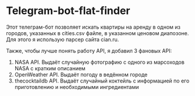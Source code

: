 # Telegram-bot-flat-finder

Этот телеграм-бот позволяет искать квартиры на аренду в одном из городов, указанных в cities.csv файле, в указанном ценовом диапозоне. Для этого я использую парсер сайта cian.ru.

Также, чтобы лучше понять работу API, я добавил 3 фановых API:

1) NASA API. Выдаёт случайную фотографию с одного из марсоходов NASA с кратким описанием
2) OpenWeather API. Выдаёт погоду в ведённом городе
3) thecocktaildb API. Выдаёт случайный коктейль с информацией по его приготовлению и необходимыми ингредиентами

